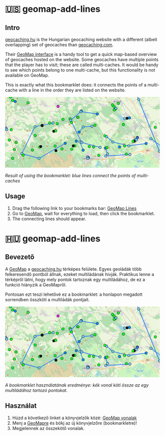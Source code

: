# 🇺🇸 geomap-add-lines

## Intro 

[geocaching.hu](https://geocaching.hu) is the Hungarian geocaching website with a different (albeit overlapping) set of geocaches than [geocaching.com](https://geocaching.com). 

Their [GeoMap interface](https://geocaching.hu/geomap/) is a handy tool to get a quick map-based overview of geocaches hosted on the website. Some geocaches have multiple points that the player has to visit; these are called multi-caches. It would be handy to see which points belong to one multi-cache, but this functionality is not available on GeoMap.

This is exactly what this bookmarklet does: it connects the points of a multi-cache with a line in the order they are listed on the website.

![geocaches with multiple points connected to each other](geolines.jpg)

*Result of using the bookmarklet: blue lines connect the points of multi-caches*


## Usage

1. Drag the following link to your bookmarks bar: <a href="javascript:(function (){document.getElementsByTagName('head')[0].appendChild(document.createElement('script')).src='https://cdn.jsdelivr.net/gh/andrashann/geomap-add-lines@main/bookmarklet.min.js';}());">GeoMap Lines</a>
1. Go to [GeoMap](https://geocaching.hu/geomap/), wait for everything to load, then click the bookmarklet.
1. The connecting lines should appear.

# 🇭🇺 geomap-add-lines

## Bevezető 

A [GeoMap](https://geocaching.hu/geomap/) a [geocaching.hu](https://geocaching.hu) térképes felülete. Egyes geoládák több felkeresendő pontból állnak, ezeket multiládának hívják. Praktikus lenne a térképről látni, hogy mely pontok tartoznak egy multiládához, de ez a funkció hiányzik a GeoMapről.

Pontosan ezt teszi lehetővé ez a bookmarklet: a honlapon megadott sorrendben összköti a multiládák pontjait.

![többpontos láda pontjai összekötve](geolines.jpg)

*A bookmarklet használatának eredménye: kék vonal köti össze az egy multiládához tartozó pontokat.*

## Használat

1. Húzd a következő linket a könyvjelzők közé: <a href="javascript:(function (){document.getElementsByTagName('head')[0].appendChild(document.createElement('script')).src='https://cdn.jsdelivr.net/gh/andrashann/geomap-add-lines@main/bookmarklet.min.js';}());">GeoMap vonalak</a>
1. Menj a [GeoMapre](https://geocaching.hu/geomap/) és bökj az új könyvjelzőre (bookmarkletre)!
1. Megjelennek az összekötő vonalak.